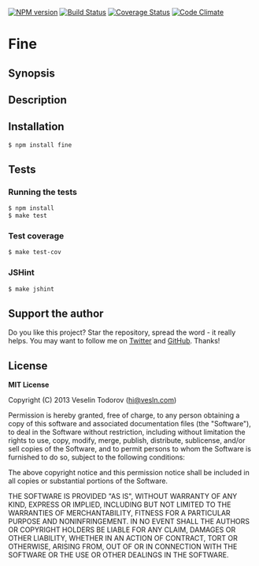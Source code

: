 [![NPM version](https://badge.fury.io/js/fine.png)](http://badge.fury.io/js/fine)
[![Build Status](https://secure.travis-ci.org/vesln/fine.png)](http://travis-ci.org/vesln/fine)
[![Coverage Status](https://coveralls.io/repos/vesln/fine/badge.png?branch=master)](https://coveralls.io/r/vesln/fine?branch=master)
[![Code Climate](https://codeclimate.com/github/vesln/fine.png)](https://codeclimate.com/github/vesln/fine)

# Fine

## Synopsis

## Description

## Installation

```bash
$ npm install fine
```

## Tests

### Running the tests

```bash
$ npm install
$ make test
```

### Test coverage

```bash
$ make test-cov
```

### JSHint

```bash
$ make jshint
```

## Support the author

Do you like this project? Star the repository, spread the word - it really helps. You may want to follow
me on [Twitter](https://twitter.com/vesln) and
[GitHub](https://github.com/vesln). Thanks!

## License

**MIT License**

Copyright (C) 2013 Veselin Todorov (hi@vesln.com)

Permission is hereby granted, free of charge, to any person obtaining a copy of this software and associated
documentation files (the "Software"), to deal in the Software without restriction, including without limitation the rights
to use, copy, modify, merge, publish, distribute, sublicense, and/or sell copies of the Software, and to permit
persons to whom the Software is furnished to do so, subject to the following conditions:

The above copyright notice and this permission notice shall be included in all copies or substantial
portions of the Software.

THE SOFTWARE IS PROVIDED "AS IS", WITHOUT WARRANTY OF ANY KIND, EXPRESS OR IMPLIED, INCLUDING BUT NOT LIMITED TO
THE WARRANTIES OF MERCHANTABILITY, FITNESS FOR A PARTICULAR PURPOSE AND NONINFRINGEMENT. IN NO EVENT SHALL THE
AUTHORS OR COPYRIGHT HOLDERS BE LIABLE FOR ANY CLAIM, DAMAGES OR OTHER LIABILITY, WHETHER IN AN ACTION OF CONTRACT,
TORT OR OTHERWISE, ARISING FROM, OUT OF OR IN CONNECTION WITH THE SOFTWARE OR THE USE OR OTHER DEALINGS IN THE SOFTWARE.
